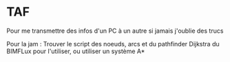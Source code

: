 # TAF
Pour me transmettre des infos d'un PC à un autre si jamais j'oublie des trucs


Pour la jam : Trouver le script des noeuds, arcs et du pathfinder Dijkstra du BIMFLux pour l'utiliser, ou utiliser un système A*
